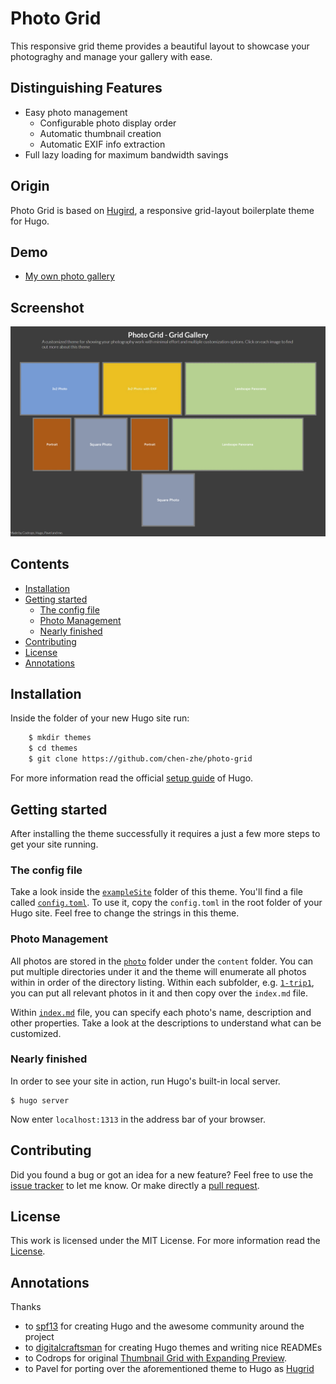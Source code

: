 # Photo Grid

This responsive grid theme provides a beautiful layout to showcase your photograghy and manage your gallery with ease.

## Distinguishing Features

- Easy photo management
    - Configurable photo display order
    - Automatic thumbnail creation
    - Automatic EXIF info extraction
- Full lazy loading for maximum bandwidth savings

## Origin

Photo Grid is based on [Hugird](http://themes.gohugo.io/theme/hugrid/), a responsive grid-layout boilerplate theme for Hugo.

## Demo

- [My own photo gallery](https://chen-zhe.github.io/portfolio/)


## Screenshot

![Hugrid screenshot](https://github.com/Chen-Zhe/photo-grid/blob/master/images/screenshot.png)


## Contents

- [Installation](#installation)
- [Getting started](#getting-started)
    - [The config file](#the-config-file)
	- [Photo Management](#photo-management)
    - [Nearly finished](#nearly-finished)
- [Contributing](#contributing)
- [License](#license)
- [Annotations](#annotations)


## Installation

Inside the folder of your new Hugo site run:

```sh
    $ mkdir themes
    $ cd themes
    $ git clone https://github.com/chen-zhe/photo-grid
```
For more information read the official [setup guide](https://gohugo.io/overview/installing/) of Hugo.


## Getting started

After installing the theme successfully it requires a just a few more steps to get your site running.


### The config file

Take a look inside the [`exampleSite`](https://github.com/Chen-Zhe/photo-grid/blob/master/exampleSite) folder of this theme. You'll find a file called [`config.toml`](https://github.com/Chen-Zhe/photo-grid/blob/master/exampleSite/config.toml). To use it, copy the `config.toml` in the root folder of your Hugo site. Feel free to change the strings in this theme.

### Photo Management

All photos are stored in the [`photo`](https://github.com/Chen-Zhe/photo-grid/blob/master/exampleSite/content/photo) folder under the `content` folder. You can put multiple directories under it and the theme will enumerate all photos within in order of the directory listing. Within each subfolder, e.g. [`1-trip1`](https://github.com/Chen-Zhe/photo-grid/blob/master/exampleSite/content/photo/1-trip1), you can put all relevant photos in it and then copy over the `index.md` file.

Within [`index.md`](https://github.com/Chen-Zhe/photo-grid/blob/master/exampleSite/content/photo/1-trip1/index.md) file, you can specify each photo's name, description and other properties. Take a look at the descriptions to understand what can be customized.

### Nearly finished

In order to see your site in action, run Hugo's built-in local server. 

    $ hugo server

Now enter `localhost:1313` in the address bar of your browser.


## Contributing

Did you found a bug or got an idea for a new feature? Feel free to use the [issue tracker](https://github.com/chen-zhe/photo-grid/issues) to let me know. Or make directly a [pull request](https://github.com/chen-zhe/photo-grid/pulls).


## License

This work is licensed under the MIT License. For more information read the [License](https://github.com/Chen-Zhe/photo-grid/blob/master/LICENSE.md).


## Annotations

Thanks 

- to [spf13](https://github.com/spf13) for creating Hugo and the awesome community around the project
- to [digitalcraftsman](https://github.com/digitalcraftsman) for creating Hugo themes and writing nice READMEs
- to Codrops for original [Thumbnail Grid with Expanding Preview](http://tympanus.net/codrops/?p=14530).
- to Pavel for porting over the aforementioned theme to Hugo as [Hugrid](https://github.com/aerohub/hugrid)